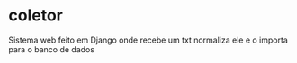 # coletor
Sistema web feito em Django onde recebe um txt normaliza ele e o importa para o banco de dados
